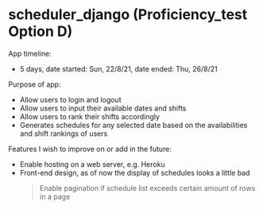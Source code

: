 # scheduler_django (Proficiency_test Option D)
App timeline:
- 5 days, date started: Sun, 22/8/21, date ended: Thu, 26/8/21

Purpose of app:
 - Allow users to login and logout
 - Allow users to input their available dates and shifts
 - Allow users to rank their shifts accordingly
 - Generates schedules for any selected date based on the availabilities and shift rankings of users
 
 Features I wish to improve on or add in the future:
 - Enable hosting on a web server, e.g. Heroku
 - Front-end design, as of now the display of schedules looks a little bad
    > Enable pagination if schedule list exceeds certain amount of rows in a page
 
